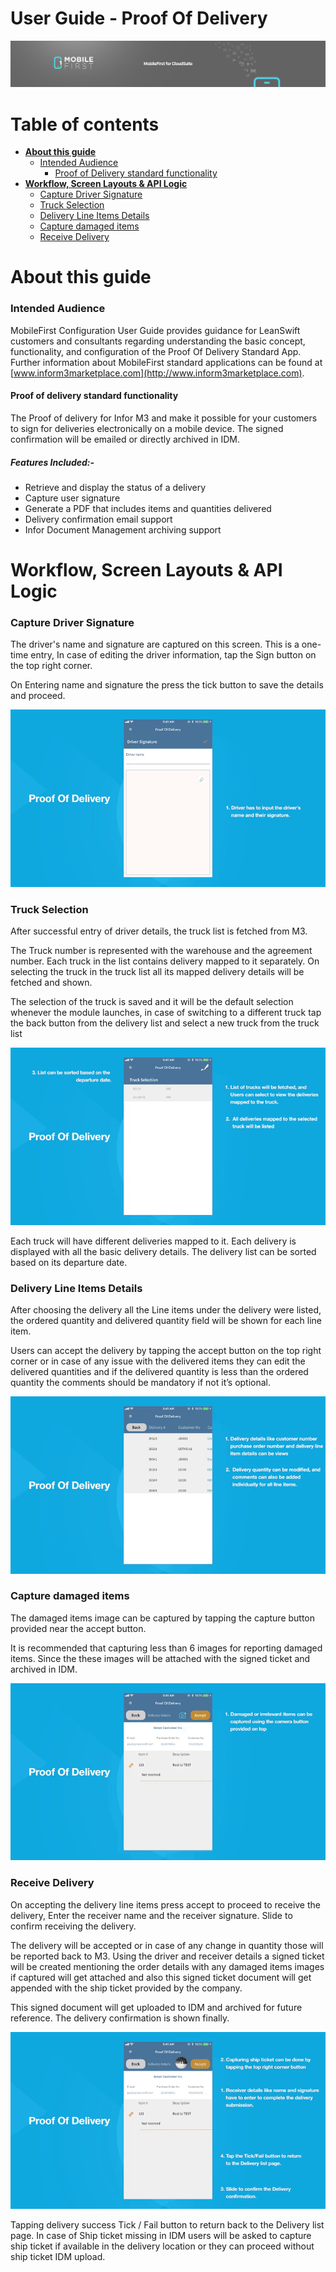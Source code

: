 

# User Guide - Proof Of Delivery

<img src="../../../images/banner-mobilefirst-cloudsuite.jpg" alt="banner" style="zoom:100%;" />



# Table of contents

- **[About this guide](#about-this-guide)**
  - [Intended Audience](#intended-audience)
    - [Proof of Delivery standard functionality](#std-func)
- **[Workflow, Screen Layouts & API Logic](#wrk)**
  - [Capture Driver Signature](#driver-sign)
  - [Truck Selection](#truckDeliSel)
  - [Delivery Line Items Details](#deliDetail)
  - [Capture damaged items](#editDetail)
  - [Receive Delivery](#ReceiveDel)



# <a name="about-this-guide"></a>About this guide

### <a name="intended-audience"></a>Intended Audience

MobileFirst Configuration User Guide provides guidance for LeanSwift customers and consultants regarding understanding the basic concept, functionality, and configuration of the Proof Of Delivery Standard App. Further information about MobileFirst standard applications can be found at [www.inform3marketplace.com](http://www.inform3marketplace.com).

#### **<a name="std-func"></a>Proof of delivery standard functionality**

The Proof of delivery for Infor M3 and make it possible for your customers to sign for deliveries electronically on a mobile device. The signed confirmation will be emailed or directly archived in IDM.

##### Features Included:-

- Retrieve and display the status of a delivery
- Capture user signature
- Generate a PDF that includes items and quantities delivered
- Delivery confirmation email support
- Infor Document Management archiving support



# **<a name="wrk"></a>Workflow, Screen Layouts & API Logic**

### <a name="driver-sign"></a>Capture Driver Signature

The driver's name and signature are captured on this screen. This is a one-time entry, In case of editing the driver information, tap the Sign button on the top right corner.

On Entering name and signature the press the tick button to save the details and proceed.

<img src="../images/Pod/pod1.gif" alt="settings" style="zoom:100%;" />



### <a name="truckDeliSel"></a>Truck Selection

After successful entry of driver details, the truck list is fetched from M3.

The Truck number is represented with the warehouse and the agreement number. Each truck in the list contains delivery mapped to it separately. On selecting the truck in the truck list all its mapped delivery details will be fetched and shown.

The selection of the truck is saved and it will be the default selection whenever the module launches, in case of switching to a different truck tap the back button from the delivery list and select a new truck from the truck list

<img src="../images/Pod/pod2.gif" alt="settings" style="zoom:100%;" />

Each truck will have different deliveries mapped to it. Each delivery is displayed with all the basic delivery details. The delivery list can be sorted based on its departure date.

### <a name="deliDetail"></a>Delivery Line Items Details

After choosing the delivery all the Line items under the delivery were listed, the ordered quantity and delivered quantity field will be shown for each line item.

Users can accept the delivery by tapping the accept button on the top right corner or in case of any issue with the delivered items they can edit the delivered quantities and if the delivered quantity is less than the ordered quantity the comments should be mandatory if not it’s optional.

<img src="../images/Pod/pod3.gif" alt="settings" style="zoom:100%;" />

### <a name="editDetail"></a>Capture damaged items

The damaged items image can be captured by tapping the capture button provided near the accept button.

It is recommended that capturing less than 6 images for reporting damaged items. Since the these images will be attached with the signed ticket and archived in IDM.

<img src="../images/Pod/pod4.gif" alt="settings" style="zoom:100%;" />



### <a name="ReceiveDel"></a>Receive Delivery

On accepting the delivery line items press accept to proceed to receive the delivery, Enter the receiver name and the receiver signature. Slide to confirm receiving the delivery.

The delivery will be accepted or in case of any change in quantity those will be reported back to M3. Using the driver and receiver details a signed ticket will be created mentioning the order details with any damaged items images if captured will get attached and also this signed ticket document will get appended with the ship ticket provided by the company.

This signed document will get uploaded to IDM and archived for future reference. The delivery confirmation is shown finally.

<img src="../images/Pod/pod5.gif" alt="settings" style="zoom:100%;" />

Tapping delivery success Tick / Fail button to return back to the Delivery list page. In case of Ship ticket missing in IDM users will be asked to capture ship ticket if available in the delivery location or they can proceed without ship ticket IDM upload.



